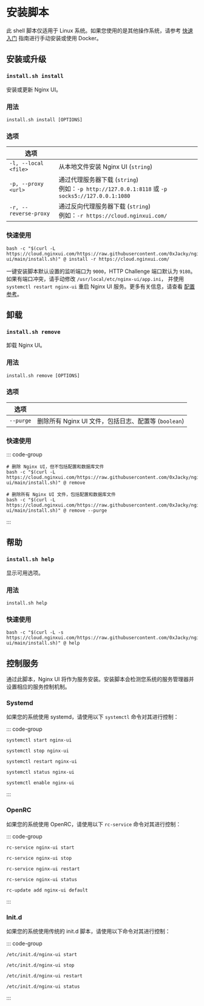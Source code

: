# 安装脚本

此 shell 脚本仅适用于 Linux 系统。如果您使用的是其他操作系统，请参考 [快速入门](./getting-started) 指南进行手动安装或使用 Docker。

## 安装或升级

### `install.sh install`

安装或更新 Nginx UI。

### 用法

```shell
install.sh install [OPTIONS]
```

### 选项

| 选项                    |                                                                                       |
|-----------------------|---------------------------------------------------------------------------------------|
| `-l, --local <file>`  | 从本地文件安装 Nginx UI (`string`)                                                           |
| `-p, --proxy <url>`   | 通过代理服务器下载 (`string`)<br/>例如：`-p http://127.0.0.1:8118` 或 `-p socks5://127.0.0.1:1080` |
| `-r, --reverse-proxy` | 通过反向代理服务器下载 (`string`)<br/>例如：`-r https://cloud.nginxui.com/`                               |

### 快速使用

```shell
bash -c "$(curl -L https://cloud.nginxui.com/https://raw.githubusercontent.com/0xJacky/nginx-ui/main/install.sh)" @ install -r https://cloud.nginxui.com/
```

一键安装脚本默认设置的监听端口为 `9000`，HTTP Challenge 端口默认为 `9180`。如果有端口冲突，请手动修改 `/usr/local/etc/nginx-ui/app.ini`，
并使用 `systemctl restart nginx-ui` 重启 Nginx UI 服务。更多有关信息，请查看 [配置参考](./config-server)。

## 卸载

### `install.sh remove`

卸载 Nginx UI。

### 用法

```shell
install.sh remove [OPTIONS]
```

### 选项

| 选项        |                                       |
|-----------|---------------------------------------|
| `--purge` | 删除所有 Nginx UI 文件，包括日志、配置等 (`boolean`) |

### 快速使用

::: code-group

```shell [移除]
# 删除 Nginx UI，但不包括配置和数据库文件
bash -c "$(curl -L https://cloud.nginxui.com/https://raw.githubusercontent.com/0xJacky/nginx-ui/main/install.sh)" @ remove
```

```shell [清除]
# 删除所有 Nginx UI 文件，包括配置和数据库文件
bash -c "$(curl -L https://cloud.nginxui.com/https://raw.githubusercontent.com/0xJacky/nginx-ui/main/install.sh)" @ remove --purge
```

:::

## 帮助

### `install.sh help`

显示可用选项。

### 用法

```shell
install.sh help
```

### 快速使用

```shell
bash -c "$(curl -L -s https://cloud.nginxui.com/https://raw.githubusercontent.com/0xJacky/nginx-ui/main/install.sh)" @ help
```

## 控制服务

通过此脚本，Nginx UI 将作为服务安装。安装脚本会检测您系统的服务管理器并设置相应的服务控制机制。

### Systemd

如果您的系统使用 systemd，请使用以下 `systemctl` 命令对其进行控制：

::: code-group

```shell [启动]
systemctl start nginx-ui
```

```shell [停止]
systemctl stop nginx-ui
```

```shell [重启]
systemctl restart nginx-ui
```

```shell [显示状态]
systemctl status nginx-ui
```

```shell [开机启动]
systemctl enable nginx-ui
```

:::

### OpenRC

如果您的系统使用 OpenRC，请使用以下 `rc-service` 命令对其进行控制：

::: code-group

```shell [启动]
rc-service nginx-ui start
```

```shell [停止]
rc-service nginx-ui stop
```

```shell [重启]
rc-service nginx-ui restart
```

```shell [显示状态]
rc-service nginx-ui status
```

```shell [开机启动]
rc-update add nginx-ui default
```

:::

### Init.d

如果您的系统使用传统的 init.d 脚本，请使用以下命令对其进行控制：

::: code-group

```shell [启动]
/etc/init.d/nginx-ui start
```

```shell [停止]
/etc/init.d/nginx-ui stop
```

```shell [重启]
/etc/init.d/nginx-ui restart
```

```shell [显示状态]
/etc/init.d/nginx-ui status
```

:::
